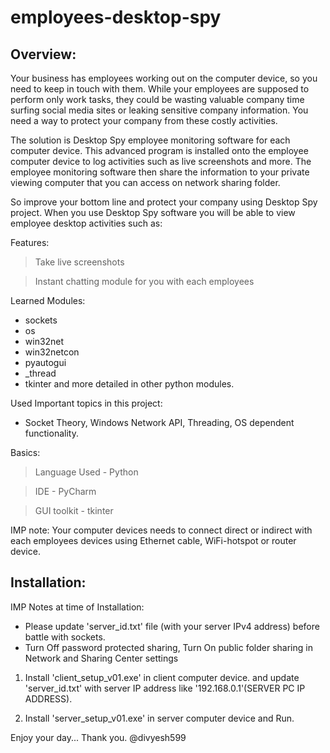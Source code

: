 # employees-desktop-spy

Overview:
--------------------

Your business has employees working out on the computer device, so you need to keep in touch with them. While your employees are supposed to perform only work tasks, they could be wasting valuable company time surfing social media sites or leaking sensitive company information. You need a way to protect your company from these costly activities.

The solution is Desktop Spy employee monitoring software for each computer device. This advanced program is installed onto the employee computer device to log activities such as live screenshots and more. The employee monitoring software then share the information to your private viewing computer that you can access on network sharing folder.

So improve your bottom line and protect your company using Desktop Spy project. When you use Desktop Spy software you will be able to view employee desktop activities such as:

Features:
> Take live screenshots

> Instant chatting module for you with each employees

Learned Modules:
* sockets
* os
* win32net
* win32netcon
* pyautogui
* _thread
* tkinter and more detailed in other python modules.

Used Important topics in this project:
* Socket Theory, Windows Network API, Threading, OS dependent functionality.

Basics:
> Language Used - Python

> IDE - PyCharm

> GUI toolkit - tkinter

IMP note:
Your computer devices needs to connect direct or indirect with each employees devices using Ethernet cable, WiFi-hotspot or router device.

Installation:
--------------------------

IMP Notes at time of Installation:
* Please update 'server_id.txt' file (with your server IPv4 address) before battle with sockets.
* Turn Off password protected sharing, Turn On public folder sharing in Network and Sharing Center settings

1. Install 'client_setup_v01.exe' in client computer device. and update 'server_id.txt' with server IP address like '192.168.0.1'(SERVER PC IP ADDRESS).

2. Install 'server_setup_v01.exe' in server computer device and Run.

Enjoy your day... Thank you. @divyesh599
